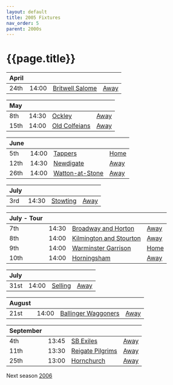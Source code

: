 ```yaml
---
layout: default
title: 2005 Fixtures
nav_order: 5
parent: 2000s
---
```


# {{page.title}}

| April |  |  |  |
|:---|:---|:---|:---|
| 24th | 14:00 | [Britwell Salome](britwell-salome) | [Away](https://goo.gl/maps/CGgpPNyQhotADDFs9) |

| May |  |  |  |
|:---|:---|:---|:---|
| 8th | 14:30 | [Ockley](ockley) | [Away](https://goo.gl/maps/vmhvFhbrVZGrsXAAA) |
| 15th | 14:00 | [Old Colfeians](old-colfeians) | [Away](https://goo.gl/maps/vhwZEdPcYg4q3f3P8) |

| June |  |  |  |
|:---|:---|:---|:---|
| 5th | 14:00 | [Tappers](tappers) | [Home](https://goo.gl/maps/w2skeCXwzZTEh7e26) |
| 12th | 14:30 | [Newdigate](newdigate) | [Away](https://goo.gl/maps/9uAr2nHj19CJDEjw6) |
| 26th | 14:00 | [Watton-at-Stone](watton-at-stone) | [Away](https://goo.gl/maps/JPBQawMsjLgYtVHk9) |

| July |  |  |  |
|:---|:---|:---|:---|
| 3rd | 14:30 | [Stowting](stowting) | [Away](https://goo.gl/maps/3Br4woRQXRqh9Uje8) |

| July - Tour |  |  |  |
|:---|:---|:---|:---|
| 7th | 14:30 | [Broadway and Horton](broadway-and-horton) | [Away](https://goo.gl/maps/ULbmC6LSX5HSAe8U6) |
| 8th | 14:00 | [Kilmington and Stourton](kilmington-and-stourton) | [Away](https://goo.gl/maps/6q53XChZh9A2) |
| 9th | 14:00 | [Warminster Garrison](warminster-garrison) | [Home](https://goo.gl/maps/YTmciPVBkhN2FY3d8) |
| 10th | 14:00 | [Horningsham](horningsham) | [Away](https://goo.gl/maps/SNpXcsajYDXfjmff7) |


| July |  |  |  |
|:---|:---|:---|:---|
| 31st | 14:00 | [Selling](selling) | [Away](https//goo.gl/maps/QeLhjBkEbJr) |

| August |  |  |  |
|:---|:---|:---|:---|
| 21st | 14:00 | [Ballinger Waggoners](ballinger-waggoners) | [Away](https://goo.gl/maps/wvVwTSGVsLV3zrDX8) |

| September |  |  |  |
|:---|:---|:---|:---|
| 4th | 13:45 | [SB Exiles](sb-exiles) | [Away](https://goo.gl/maps/2i7gbfjWtgCkoiaR7) |
| 11th | 13:30 | [Reigate Pilgrims](reigate-pilgrims) | [Away](https://goo.gl/maps/z54KDhWLtQreY6xy9) |
| 25th | 13:00| [Hornchurch](hornchurch) | [Away](https://goo.gl/maps/Qid74XiqW3c9xgbe6) |

Next season [2006](../2006)